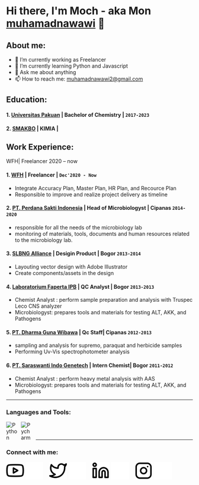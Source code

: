# Hi there, I'm Moch - aka Mon [muhamadnawawi]() 👋
## About me:
- 🔭 I’m currently working as Freelancer
- 🌱 I’m currently learning Python and Javascript
- 💬 Ask me about anything
- 📫 How to reach me: muhamadnawawi2@gmail.com

## Education:

#### 1. [Universitas Pakuan](https://www.unpak.ac.id/) | Bachelor of Chemistry | `2017-2023`

 #### 2. [SMAKBO](http://www.smakbo.sch.id/) | KIMIA | 

## Work Experience:
WFH| Freelancer
2020 – now

#### 1. [WFH]() | Freelancer |  `Dec'2020 - Now`
   - Integrate Accuracy Plan, Master Plan, HR Plan, and Recource Plan
   - Responsible to improve and realize project delivery as timeline
#### 2. [PT. Perdana Sakti Indonesia](https://id621344-pt-perdana-sakti-indonesia.contact.page/) | Head of  Microbiologyst | Cipanas `2014-2020`
   - responsible for all the needs of the microbiology lab
   - monitoring of materials, tools, documents and human resources related to the microbiology lab.
#### 3. [SLBNG Alliance]() | Desigin Product | Bogor `2013-2014`
   - Layouting vector design with Adobe Illustrator
   - Create components/assets in the design
#### 4. [Laboratorium Faperta IPB](https://faperta.ipb.ac.id/fasilitas/) | QC Analyst | Bogor `2013-2013`
   - Chemist Analyst : perform sample preparation and analysis with Truspec Leco CNS analyzer
   - Microbiologyst: prepares tools and materials for testing ALT, AKK, and Pathogens
#### 5. [PT. Dharma Guna Wibawa](http://www.dgw.co.id/) | Qc Staff| Cipanas `2012-2013`
   - sampling and analysis for supremo, paraquat and herbicide samples
   - Performing Uv-Vis spectrophotometer analysis
#### 6. [PT. Saraswanti Indo Genetech](https://saraswanti.com/anak-perusahaan/pt-saraswanti-indo-genetech/) | Intern Chemist| Bogor `2011-2012`
   - Chemist Analyst : perform heavy metal analysis with AAS
   - Microbiologyst: prepares tools and materials for testing ALT, AKK, and Pathogens

---

### Languages and Tools:

[<img align="left" alt="Python" width="30px" src="https://upload.wikimedia.org/wikipedia/commons/thumb/c/c3/Python-logo-notext.svg/110px-Python-logo-notext.svg.png?20100317150552" style="padding-right:10px;" />][webdev]
[<img align="left" alt="Pycharm" width="30px" src="https://upload.wikimedia.org/wikipedia/commons/thumb/1/1d/PyCharm_Icon.svg/220px-PyCharm_Icon.svg.png" style="padding-right:10px;" />][webdev]
[<img align="left" alt="" width="30px" src="https://upload.wikimedia.org/wikipedia/commons/thumb/5/56/VSCodium_Logo.png/600px-VSCodium_Logo.png?20200326145922" style="padding-right:10px;" />][webdev]
[<img align="left" alt="" width="30px" src="https://upload.wikimedia.org/wikipedia/commons/thumb/9/99/Unofficial_JavaScript_logo_2.svg/640px-Unofficial_JavaScript_logo_2.svg.png" style="padding-right:0px;" />][webdev]
[<img align="left" alt="" width="50px" src="https://upload.wikimedia.org/wikipedia/commons/9/9a/CodePen_logo.png?20170326195439" style="padding-right:10px;" />][webdev]
[<img align="left" alt="" width="50px" src="https://upload.wikimedia.org/wikipedia/commons/thumb/f/fb/Adobe_Illustrator_CC_icon.svg/640px-Adobe_Illustrator_CC_icon.svg.png" style="padding-right:10px;" />][webdev]

<br />
<br />

---
### Connect with me:

[![website](./img/youtube-light.svg)](https://www.youtube.com)
[![website](./img/youtube-dark.svg)](https://www.youtube.com)
&nbsp;&nbsp;
[![website](./img/twitter-light.svg)](https://twitter.com)
[![website](./img/twitter-dark.svg)](https://twitter.com)
&nbsp;&nbsp;
[![website](./img/linkedin-light.svg)](https://www.linkedin.com)
[![website](./img/linkedin-dark.svg)](https://www.linkedin.com)
&nbsp;&nbsp;
[![website](./img/instagram-light.svg)](https://instagram.com)
[![website](./img/instagram-dark.svg)](https://instagram.com)



[webdev]: https://github.com/MOCHGIT/mochmona
